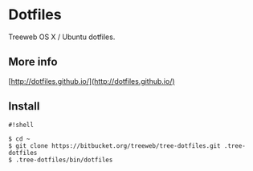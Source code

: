 # Dotfiles

Treeweb OS X / Ubuntu dotfiles.

## More info
[http://dotfiles.github.io/](http://dotfiles.github.io/)

## Install

```
#!shell

$ cd ~
$ git clone https://bitbucket.org/treeweb/tree-dotfiles.git .tree-dotfiles
$ .tree-dotfiles/bin/dotfiles
```